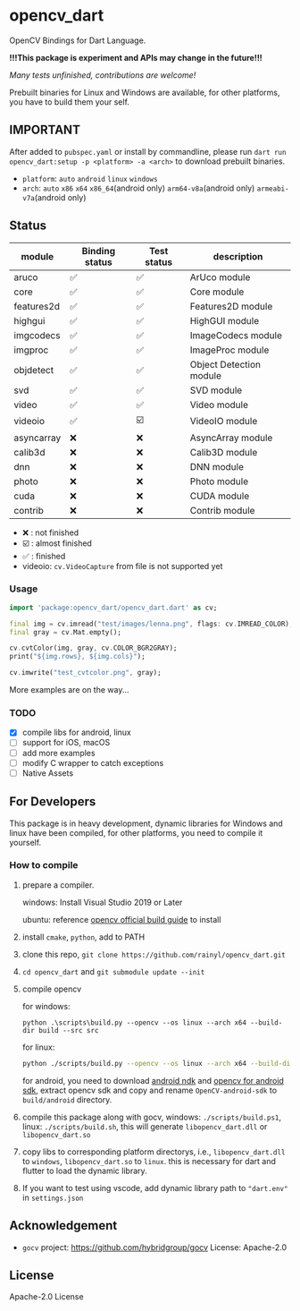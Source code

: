 # opencv_dart

OpenCV Bindings for Dart Language.

**!!!This package is experiment and APIs may change in the future!!!**

*Many tests unfinished, contributions are welcome!*

Prebuilt binaries for Linux and Windows are available, for other platforms, you have to build 
them your self.

## IMPORTANT

After added to `pubspec.yaml` or install by commandline,
please run `dart run opencv_dart:setup -p <platform> -a <arch>` to download
prebuilt binaries.

- `platform`: `auto` `android` `linux` `windows`
- `arch`: `auto` `x86` `x64` `x86_64`(android only) `arm64-v8a`(android only) `armeabi-v7a`(android only)

## Status

| module     | Binding status     | Test status             | description             |
| ---------- | ------------------ | ----------------------- | ----------------------- |
| aruco      | :white_check_mark: | :white_check_mark:      | ArUco module            |
| core       | :white_check_mark: | :white_check_mark:      | Core module             |
| features2d | :white_check_mark: | :white_check_mark:      | Features2D module       |
| highgui    | :white_check_mark: | :white_check_mark:      | HighGUI module          |
| imgcodecs  | :white_check_mark: | :white_check_mark:      | ImageCodecs module      |
| imgproc    | :white_check_mark: | :white_check_mark:      | ImageProc module        |
| objdetect  | :white_check_mark: | :white_check_mark:      | Object Detection module |
| svd        | :white_check_mark: | :white_check_mark:      | SVD module              |
| video      | :white_check_mark: | :white_check_mark:      | Video module            |
| videoio    | :white_check_mark: | :ballot_box_with_check: | VideoIO module          |
| asyncarray | :x:                | :x:                     | AsyncArray module       |
| calib3d    | :x:                | :x:                     | Calib3D module          |
| dnn        | :x:                | :x:                     | DNN module              |
| photo      | :x:                | :x:                     | Photo module            |
| cuda       | :x:                | :x:                     | CUDA module             |
| contrib    | :x:                | :x:                     | Contrib module          |

- :x: : not finished
- :ballot_box_with_check: : almost finished
- :white_check_mark: : finished
- videoio: `cv.VideoCapture` from file is not supported yet

### Usage

```dart
import 'package:opencv_dart/opencv_dart.dart' as cv;

final img = cv.imread("test/images/lenna.png", flags: cv.IMREAD_COLOR);
final gray = cv.Mat.empty();

cv.cvtColor(img, gray, cv.COLOR_BGR2GRAY);
print("${img.rows}, ${img.cols}");

cv.imwrite("test_cvtcolor.png", gray);
```

More examples are on the way...

### TODO

- [x] compile libs for android, linux
- [ ] support for iOS, macOS
- [ ] add more examples
- [ ] modify C wrapper to catch exceptions
- [ ] Native Assets

## For Developers

This package is in heavy development, dynamic libraries for Windows and linux have been compiled, for other platforms, you need to compile it yourself.

### How to compile

1. prepare a compiler.

   windows: Install Visual Studio 2019 or Later

   ubuntu: reference [opencv official build guide](https://docs.opencv.org/4.x/d7/d9f/tutorial_linux_install.html) to install
2. install `cmake`, `python`, add to PATH
3. clone this repo, `git clone https://github.com/rainyl/opencv_dart.git`
4. `cd opencv_dart` and `git submodule update --init`
5. compile opencv

   for windows:

   ```pwsh
   python .\scripts\build.py --opencv --os linux --arch x64 --build-dir build --src src
   ```

    for linux:

    ```bash
    python ./scripts/build.py --opencv --os linux --arch x64 --build-dir build --src src
    ```

    for android, you need to download [android ndk](https://developer.android.com/ndk/downloads) and [opencv for android sdk](https://opencv.org/releases/), extract opencv sdk and copy and rename `OpenCV-android-sdk` to `build/android` directory.

6. compile this package along with gocv, windows: `./scripts/build.ps1`, linux: `./scripts/build.sh`, this will generate `libopencv_dart.dll` or `libopencv_dart.so`
7. copy libs to corresponding platform directorys, i.e., `libopencv_dart.dll` to `windows`, `libopencv_dart.so` to `linux`. this is necessary for dart and flutter to load the dynamic library.
8.  If you want to test using vscode, add dynamic library path to `"dart.env"` in `settings.json`

## Acknowledgement

- `gocv` project: <https://github.com/hybridgroup/gocv> License: Apache-2.0

## License

Apache-2.0 License
